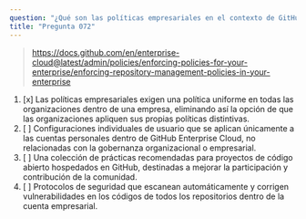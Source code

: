 ```yaml
---
question: "¿Qué son las políticas empresariales en el contexto de GitHub Enterprise Cloud?"
title: "Pregunta 072"
---
```


> https://docs.github.com/en/enterprise-cloud@latest/admin/policies/enforcing-policies-for-your-enterprise/enforcing-repository-management-policies-in-your-enterprise
1. [x] Las políticas empresariales exigen una política uniforme en todas las organizaciones dentro de una empresa, eliminando así la opción de que las organizaciones apliquen sus propias políticas distintivas.
1. [ ] Configuraciones individuales de usuario que se aplican únicamente a las cuentas personales dentro de GitHub Enterprise Cloud, no relacionadas con la gobernanza organizacional o empresarial.
1. [ ] Una colección de prácticas recomendadas para proyectos de código abierto hospedados en GitHub, destinadas a mejorar la participación y contribución de la comunidad.
1. [ ] Protocolos de seguridad que escanean automáticamente y corrigen vulnerabilidades en los códigos de todos los repositorios dentro de la cuenta empresarial.
